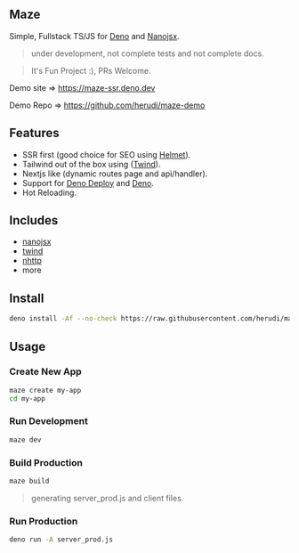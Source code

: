 ## Maze

Simple, Fullstack TS/JS for [Deno](https://deno.land/) and
[Nanojsx](https://nanojsx.io/).

> under development, not complete tests and not complete docs.

> It's Fun Project :), PRs Welcome.

Demo site => https://maze-ssr.deno.dev

Demo Repo => https://github.com/herudi/maze-demo

## Features

- SSR first (good choice for SEO using
  [Helmet](https://nanojsx.io/components.html#helmet)).
- Tailwind out of the box using ([Twind](https://twind.dev/)).
- Nextjs like (dynamic routes page and api/handler).
- Support for [Deno Deploy](https://deno.com/deploy) and
  [Deno](https://deno.land).
- Hot Reloading.

## Includes

- [nanojsx](https://nanojsx.io/)
- [twind](https://twind.dev/)
- [nhttp](https://nhttp.deno.dev)
- more

## Install

```bash
deno install -Af --no-check https://raw.githubusercontent.com/herudi/maze/master/maze.ts
```

## Usage

### Create New App

```bash
maze create my-app
cd my-app
```

### Run Development

```bash
maze dev
```

### Build Production

```bash
maze build
```

> generating server_prod.js and client files.

### Run Production

```bash
deno run -A server_prod.js
```
